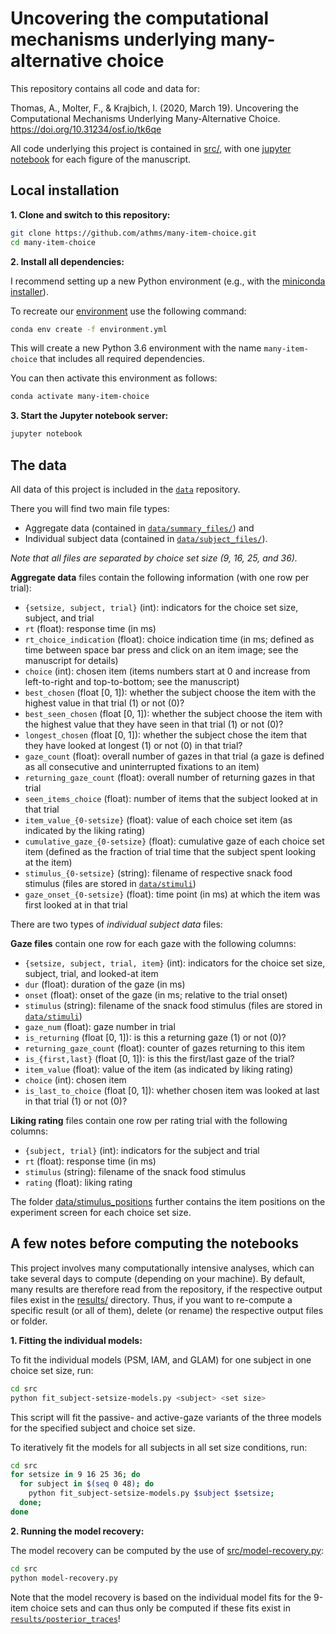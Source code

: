 # Uncovering the computational mechanisms underlying many-alternative choice

This repository contains all code and data for:

Thomas, A., Molter, F., & Krajbich, I. (2020, March 19). Uncovering the Computational Mechanisms Underlying Many-Alternative Choice. https://doi.org/10.31234/osf.io/tk6qe

All code underlying this project is contained in [src/](src/), with one [jupyter notebook](https://jupyter.org) for each figure of the manuscript. 


## Local installation

**1. Clone and switch to this repository:**

```bash
git clone https://github.com/athms/many-item-choice.git
cd many-item-choice
```

**2. Install all dependencies:**

I recommend setting up a new Python environment (e.g., with the [miniconda installer](https://docs.conda.io/en/latest/miniconda.html)). 

To recreate our [environment](https://docs.conda.io/projects/conda/en/latest/user-guide/tasks/manage-environments.html) use the following command:

```bash
conda env create -f environment.yml
```

This will create a new Python 3.6 environment with the name `many-item-choice` that includes all required dependencies.

You can then activate this environment as follows:

```bash
conda activate many-item-choice
```

**3. Start the Jupyter notebook server:**

```bash
jupyter notebook
```

## The data

All data of this project is included in the [`data`](data/) repository.

There you will find two main file types:
- Aggregate data (contained in [`data/summary_files/`](data/summary_files/)) and
- Individual subject data (contained in [`data/subject_files/`](data/subject_files/)).  

*Note that all files are separated by choice set size (9, 16, 25, and 36).*

**Aggregate data** files contain the following information (with one row per trial): 

- `{setsize, subject, trial}` (int): indicators for the choice set size, subject, and trial
- `rt` (float): response time (in ms)
- `rt_choice_indication` (float): choice indication time (in ms; defined as time between space bar press and click on an item image; see the manuscript for details)
- `choice` (int): chosen item (items numbers start at 0 and increase from left-to-right and top-to-bottom; see the manuscript)
- `best_chosen` (float [0, 1]): whether the subject choose the item with the highest value in that trial (1) or not (0)?
- `best_seen_chosen` (float [0, 1]): whether the subject choose the item with the highest value that they have seen in that trial (1) or not (0)?
- `longest_chosen` (float [0, 1]): whether the subject chose the item that they have looked at longest (1) or not (0) in that trial?
- `gaze_count` (float): overall number of gazes in that trial (a gaze is defined as all consecutive and uninterrupted fixations to an item)
- `returning_gaze_count` (float): overall number of returning gazes in that trial
- `seen_items_choice` (float): number of items that the subject looked at in that trial
- `item_value_{0-setsize}` (float): value of each choice set item (as indicated by the liking rating)
- `cumulative_gaze_{0-setsize}` (float): cumulative gaze of each choice set item (defined as the fraction of trial time that the subject spent looking at the item)
- `stimulus_{0-setsize}` (string): filename of respective snack food stimulus (files are stored in [`data/stimuli`](data/stimuli))
- `gaze_onset_{0-setsize}` (float): time point (in ms) at which the item was first looked at in that trial

There are two types of *individual subject data* files:

**Gaze files** contain one row for each gaze with the following columns: 

- `{setsize, subject, trial, item}` (int): indicators for the choice set size, subject, trial, and looked-at item
- `dur` (float): duration of the gaze (in ms)
- `onset` (float): onset of the gaze (in ms; relative to the trial onset)
- `stimulus` (string): filename of the snack food stimulus (files are stored in [`data/stimuli`](data/stimuli))
- `gaze_num` (float): gaze number in trial
- `is_returning` (float [0, 1]): is this a returning gaze (1) or not (0)?
- `returning_gaze_count` (float): counter of gazes returning to this item
- `is_{first,last}` (float [0, 1]): is this the first/last gaze of the trial?
- `item_value` (float): value of the item (as indicated by liking rating)
- `choice` (int): chosen item
- `is_last_to_choice` (float [0, 1]): whether chosen item was looked at last in that trial (1) or not (0)?

**Liking rating** files contain one row per rating trial with the following columns: 

- `{subject, trial}` (int): indicators for the subject and trial
- `rt` (float): response time (in ms)
- `stimulus` (string): filename of the snack food stimulus
- `rating` (float): liking rating

The folder [data/stimulus_positions](data/stimulus_positions) further contains the item positions on the experiment screen for each choice set size.

## A few notes before computing the notebooks

This project involves many computationally intensive analyses, which can take several days to compute (depending on your machine). By default, many results are therefore read from the repository, if the respective output files exist in the [results/](results/) directory. Thus, if you want to re-compute a specific result (or all of them), delete (or rename) the respective output files or folder. 

**1. Fitting the individual models:**

To fit the individual models (PSM, IAM, and GLAM) for one subject in one choice set size, run:

```bash
cd src
python fit_subject-setsize-models.py <subject> <set size>
```
This script will fit the passive- and active-gaze variants of the three models for the specified subject and choice set size.

To iteratively fit the models for all subjects in all set size conditions, run:

```bash
cd src
for setsize in 9 16 25 36; do
  for subject in $(seq 0 48); do
    python fit_subject-setsize-models.py $subject $setsize;
  done;
done
```

**2. Running the model recovery:**

The model recovery can be computed by the use of [src/model-recovery.py](src/model-recovery.py):

```bash
cd src
python model-recovery.py
```

Note that the model recovery is based on the individual model fits for the 9-item choice sets and can thus only be computed if these fits exist in [`results/posterior_traces`](results/posterior_traces/)!

